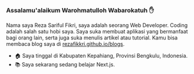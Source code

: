 ### Assalamu'alaikum Warohmatulloh Wabarokatuh :hand:
Nama saya Reza Sariful Fikri, saya adalah seorang Web Developer. Coding adalah salah satu hobi saya. Saya suka membuat aplikasi yang bermanfaat bagi orang lain, serta juga suka menulis artikel atau tutorial. Kamu bisa membaca blog saya di [rezafikkri.github.io/blogs](https://rezafikkri.github.io/blogs).

- :house: Saya tinggal di Kabupaten Kepahiang, Provinsi Bengkulu, Indonesia.
- :books: Saya sekarang sedang belajar Next.js.
